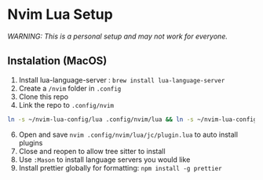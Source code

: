 # Nvim Lua Setup

<i>WARNING: This is a personal setup and may not work for everyone.</i>

## Instalation (MacOS)

1. Install lua-language-server : `brew install lua-language-server`
2. Create a `/nvim` folder in `.config`
3. Clone this repo
4. Link the repo to `.config/nvim`
```bash
ln -s ~/nvim-lua-config/lua .config/nvim/lua && ln -s ~/nvim-lua-config/README.md .config/nvim/README.md &&  ln -s ~/nvim-lua-config/init.lua .config/nvim/init.lua
```
6. Open and save `nvim .config/nvim/lua/jc/plugin.lua` to auto install plugins
8. Close and reopen to allow tree sitter to install
9. Use `:Mason` to install language servers you would like
10. Install prettier globally for formatting: `npm install -g prettier`
